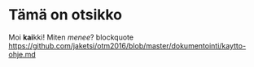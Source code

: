 # Tämä on otsikko

Moi **kai**kki! Miten *menee*?
blockquote
https://github.com/jaketsi/otm2016/blob/master/dokumentointi/kaytto-ohje.md
